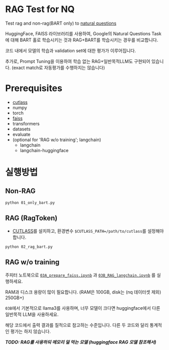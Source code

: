# RAG Test for NQ
Test rag and non-rag(BART only) to [natural questions](https://huggingface.co/datasets/google-research-datasets/natural_questions)


HuggingFace, FAISS 라이브러리를 사용하여, Google의 Natural Questions Task에 대해 BART 홀로 학습시키는 것과 RAG+BART를 학습시키는 경우를 비교합니다.

코드 내에서 모델의 학습과 validation set에 대한 평가가 이루어집니다.

추가로, Prompt Tuning을 이용하여 학습 없는 RAG+일반목적LLM도 구현되어 있습니다. (exact match로 자동평가를 수행하지는 않습니다)

# Prerequisites

- [cutlass](https://github.com/NVIDIA/cutlass/blob/main/media/docs/quickstart.md)
- numpy
- torch
- [faiss](https://github.com/facebookresearch/faiss/blob/main/INSTALL.md)
- transformers
- datasets
- evaluate
- (optional for 'RAG w/o training'; langchain)
    - langchain
    - langchain-huggingface

# 실행방법

## Non-RAG
```
python 01_only_bart.py
```

## RAG (RagToken)

- [CUTLASS](https://github.com/NVIDIA/cutlass/blob/main/media/docs/quickstart.md)를 설치하고, 환경변수 `$CUTLASS_PATH=/path/to/cutlass`를 설정해야 합니다.
```
python 02_rag_bart.py
```

## RAG w/o training

주피터 노트북으로 [`03A_prepare_faiss.ipynb`](03A_prepare_faiss.ipynb) 과 [`03B_RAG_langchain.ipynb`](03B_RAG_langchain.ipynb) 를 실행하세요.

RAM과 디스크 용량이 많이 필요합니다. (RAM은 100GB, disk는 (nq 데이터셋 제외) 250GB+)

`03B`에서 기본적으로 llama3를 사용하며, 너무 모델이 크다면 huggingface에서 다른 일반목적 LLM을 사용하세요.

해당 코드에서 출력 결과를 질적으로 참고하는 수준입니다. 다른 두 코드와 달리 통계적인 평가는 하지 않습니다.

***TODO: RAG를 사용하되 메모리 덜 먹는 모델 (huggingface RAG 모델 참조해서)***
